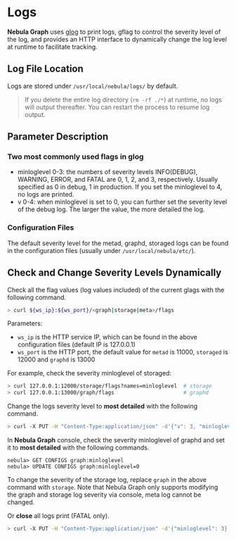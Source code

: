# Logs

**Nebula Graph** uses [glog](https://github.com/google/glog) to print logs, gflag to control the severity level of the log, and provides an HTTP interface to dynamically change the log level at runtime to facilitate tracking.

## Log File Location

Logs are stored under `/usr/local/nebula/logs/` by default.

> If you delete the entire log directory (`rm -rf ./*`) at runtime, no logs will output thereafter. You can restart the process to resume log output.

## Parameter Description

### Two most commonly used flags in glog

- minloglevel 0-3: the numbers of severity levels INFO(DEBUG), WARNING, ERROR, and FATAL are 0, 1, 2, and 3, respectively. Usually specified as 0 in debug, 1 in production. If you set the minloglevel to 4, no logs are printed.
- v 0-4: when minloglevel is set to 0,  you can further set the severity level of the debug log. The larger the value, the more detailed the log.

### Configuration Files

The default severity level for the metad, graphd, storaged logs can be found in the configuration files (usually under `/usr/local/nebula/etc/`).

## Check and Change Severity Levels Dynamically

Check all the flag values (log values included) of the current glags with the following command.

```bash
> curl ${ws_ip}:${ws_port}/<graph|storage|meta>/flags
```

Parameters:

- `ws_ip` is the HTTP service IP, which can be found in the above configuration files (default IP is 127.0.0.1)
- `ws_port` is the HTTP port, the default value for `metad` is 11000, `storaged` is 12000 and `graphd` is 13000

For example, check the severity minloglevel of storaged:

```bash
> curl 127.0.0.1:12000/storage/flags?names=minloglevel  # storage
> curl 127.0.0.1:13000/graph/flags                      # graphd

```

Change the logs severity level to **most detailed** with the following command.

```bash
> curl -X PUT -H "Content-Type:application/json" -d'{"v": 3, "minloglevel": 0}' "http://127.0.0.1:12000/storage/flags"
```

In **Nebula Graph** console, check the severity minloglevel of graphd and set it to **most detailed** with the following commands.

```ngql
nebula> GET CONFIGS graph:minloglevel
nebula> UPDATE CONFIGS graph:minloglevel=0
```

To change the severity of the storage log, replace `graph` in the above command with `storage`. Note that Nebula Graph only supports modifying the graph and storage log severity via console, meta log cannot be changed.

Or **close** all logs print (FATAL only).

```bash
> curl -X PUT -H "Content-Type:application/json" -d'{"minloglevel": 3}' "http://127.0.0.1:12000/storage/flags"
```
